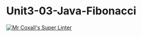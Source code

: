 # Unit3-03-Java-Fibonacci

[![Mr Coxall's Super Linter](https://github.com/ICS4U-Programming-TamerZ/Unit3-03-Java-Fibonacci/workflows/Mr%20Coxall's%20Super%20Linter/badge.svg)](https://github.com/ICS4U-Programming-TamerZ/Unit3-03-Java-Fibonacci/actions/)
